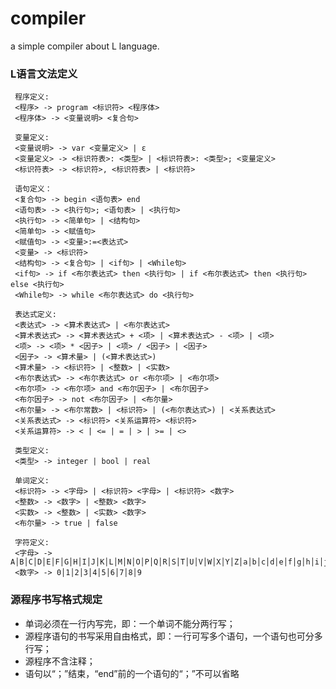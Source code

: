 # compiler
a simple compiler about L language.

### L语言文法定义
```
 程序定义:
 <程序> -> program <标识符> <程序体>
 <程序体> -> <变量说明> <复合句>
```
```
 变量定义:
 <变量说明> -> var <变量定义> | ε
 <变量定义> -> <标识符表>: <类型> | <标识符表>: <类型>; <变量定义>
 <标识符表> -> <标识符>, <标识符表> | <标识符>
```
```
 语句定义：
 <复合句> -> begin <语句表> end
 <语句表> -> <执行句>; <语句表> | <执行句>
 <执行句> -> <简单句> | <结构句>
 <简单句> -> <赋值句>
 <赋值句> -> <变量>:=<表达式>
 <变量> -> <标识符>
 <结构句> -> <复合句> | <if句> | <While句>
 <if句> -> if <布尔表达式> then <执行句> | if <布尔表达式> then <执行句> else <执行句>
 <While句> -> while <布尔表达式> do <执行句>
```
```
 表达式定义:
 <表达式> -> <算术表达式> | <布尔表达式>
 <算术表达式> -> <算术表达式> + <项> | <算术表达式> - <项> | <项>
 <项> -> <项> * <因子> | <项> / <因子> | <因子>
 <因子> -> <算术量> | (<算术表达式>)
 <算术量> -> <标识符> | <整数> | <实数>
 <布尔表达式> -> <布尔表达式> or <布尔项> | <布尔项>
 <布尔项> -> <布尔项> and <布尔因子> | <布尔因子>
 <布尔因子> -> not <布尔因子> | <布尔量>
 <布尔量> -> <布尔常数> | <标识符> | (<布尔表达式>) | <关系表达式>
 <关系表达式> -> <标识符> <关系运算符> <标识符>
 <关系运算符> -> < | <= | = | > | >= | <>
```
```
 类型定义:
 <类型> -> integer | bool | real
```
```
 单词定义:
 <标识符> -> <字母> | <标识符> <字母> | <标识符> <数字>
 <整数> -> <数字> | <整数> <数字>
 <实数> -> <整数> | <实数> <数字>
 <布尔量> -> true | false
```
```
 字符定义:
 <字母> -> A│B│C│D│E│F│G│H│I│J│K│L│M│N│O│P│Q│R│S│T│U│V│W│X│Y│Z│a│b│c│d│e│f│g│h│i│j│k│l│m│n│o│p│q│r│s│t│u│v│w│x│y│z
 <数字> -> 0│1│2│3│4│5│6│7│8│9
```

### 源程序书写格式规定
  - 单词必须在一行内写完，即：一个单词不能分两行写；
  - 源程序语句的书写采用自由格式，即：一行可写多个语句，一个语句也可分多行写；
  - 源程序不含注释；
  - 语句以“；”结束，“end”前的一个语句的“；”不可以省略
